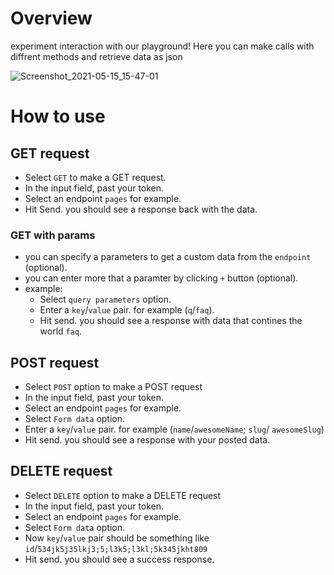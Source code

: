 # Overview
experiment interaction with our playground!
Here you can make calls with diffrent methods and retrieve data as json

![Screenshot_2021-05-15_15-47-01](https://user-images.githubusercontent.com/51862788/118399934-74a03b00-b657-11eb-92fe-e2e5d1c1aa7b.png)

# How to use

  ## GET request
   - Select `GET` to make a GET request.
   - In the input field, past your token.
   - Select an endpoint `pages` for example.
   - Hit Send. you should see a response back with the data.
   
   ### GET with params
   - you can specify a parameters to get a custom data from the `endpoint` (optional).
   - you can enter more that a paramter by clicking `+` button (optional).
   - example:
     - Select `query parameters` option.
     - Enter a `key`/`value` pair. for example (`q`/`faq`).
     - Hit send. you should see a response with data that contines the world `faq`.  
  
  ## POST request
   - Select `POST` option to make a POST request
   - In the input field, past your token.
   - Select an endpoint `pages` for example.
   - Select `Form data` option.
   - Enter a `key`/`value` pair. for example (`name`/`awesomeName`; `slug`/ `awesomeSlug`)
   - Hit send. you should see a response with your posted data.

  ## DELETE request
   - Select `DELETE` option to make a DELETE request
   - In the input field, past your token.
   - Select an endpoint `pages` for example.
   - Select `Form data` option.
   - Now `key`/`value` pair should be something like `id`/`534jk5j35lkj3;5;l3k5;l3kl;5k345jkht809`
   - Hit send. you should see a success response.

    
